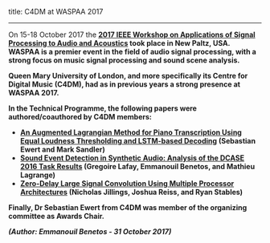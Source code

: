 title: C4DM at WASPAA 2017

-------------------

On 15-18 October 2017 the <b>[2017 IEEE Workshop on Applications of Signal Processing to Audio and Acoustics](http://www.waspaa.com/) took place in New Paltz, USA. WASPAA is a premier event in the field of audio signal processing, with a strong focus on music signal processing and sound scene analysis.

Queen Mary University of London, and more specifically its Centre for Digital Music (C4DM), had as in previous years a strong presence at WASPAA 2017.

In the <b>Technical Programme</b>, the following papers were authored/coauthored by C4DM members:

* [An Augmented Lagrangian Method for Piano Transcription Using Equal Loudness Thresholding and LSTM-based Decoding](http://www.eecs.qmul.ac.uk/~ewerts/publications/2017_EwertSandler_PianoTransADMM+LSTM_WASPAA.pdf) (Sebastian Ewert and Mark Sandler)
* [Sound Event Detection in Synthetic Audio: Analysis of the DCASE 2016 Task Results](http://qmro.qmul.ac.uk/xmlui/handle/123456789/25293) (Gregoire Lafay, Emmanouil Benetos, and Mathieu Lagrange)
* [Zero-Delay Large Signal Convolution Using Multiple Processor Architectures](http://www.waspaa.com/schedule/#S1569546892) (Nicholas Jillings, Joshua Reiss, and Ryan Stables)

Finally, Dr Sebastian Ewert from C4DM was member of the <b>organizing committee</b> as Awards Chair.

<i>(Author: Emmanouil Benetos - 31 October 2017)</i>
